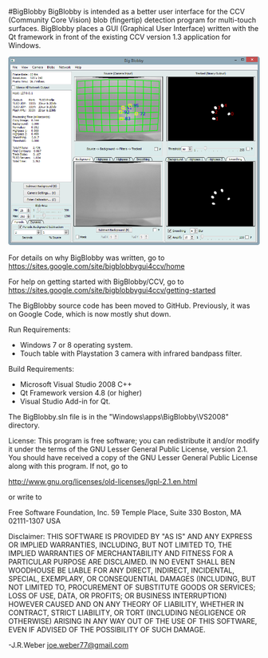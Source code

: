#BigBlobby
BigBlobby is intended as a better user interface for the CCV (Community Core 
Vision) blob (fingertip) detection program for multi-touch surfaces.  BigBlobby 
places a GUI (Graphical User Interface) written with the Qt framework in front 
of the existing CCV version 1.3 application for Windows.

![BigBlobby GUI Image](https://github.com/jr-weber/BigBlobby/blob/master/BigBlobby-GUI.png)

For details on why BigBlobby was written, go to
    https://sites.google.com/site/bigblobbygui4ccv/home

For help on getting started with BigBlobby/CCV, go to
    https://sites.google.com/site/bigblobbygui4ccv/getting-started

The BigBlobby source code has been moved to GitHub.  Previously,
it was on Google Code, which is now mostly shut down.

Run Requirements:
* Windows 7 or 8 operating system.
* Touch table with Playstation 3 camera with infrared bandpass filter.

Build Requirements:
* Microsoft Visual Studio 2008 C++
* Qt Framework version 4.8 (or higher)
* Visual Studio Add-in for Qt.

The BigBlobby.sln file is in the "Windows\apps\BigBlobby\VS2008" directory.

License:
This program is free software; you can redistribute it and/or modify
it under the terms of the GNU Lesser General Public License, version 2.1.
You should have received a copy of the GNU Lesser General Public License along
with this program.  If not, go to 

http://www.gnu.org/licenses/old-licenses/lgpl-2.1.en.html 

or write to 
 
Free Software  Foundation, Inc.
59 Temple Place, Suite 330
Boston, MA  02111-1307  USA
 
Disclaimer:
THIS SOFTWARE IS PROVIDED BY "AS IS" AND ANY EXPRESS OR
IMPLIED WARRANTIES, INCLUDING, BUT NOT LIMITED TO, THE IMPLIED WARRANTIES
OF MERCHANTABILITY AND FITNESS FOR A PARTICULAR PURPOSE ARE DISCLAIMED.
IN NO EVENT SHALL BEN WOODHOUSE BE LIABLE FOR ANY DIRECT, INDIRECT,
INCIDENTAL, SPECIAL, EXEMPLARY, OR CONSEQUENTIAL DAMAGES (INCLUDING, BUT
NOT LIMITED TO, PROCUREMENT OF SUBSTITUTE GOODS OR SERVICES; LOSS OF USE,
DATA, OR PROFITS; OR BUSINESS INTERRUPTION) HOWEVER CAUSED AND ON ANY
THEORY OF LIABILITY, WHETHER IN CONTRACT, STRICT LIABILITY, OR TORT
(INCLUDING NEGLIGENCE OR OTHERWISE) ARISING IN ANY WAY OUT OF THE USE OF
THIS SOFTWARE, EVEN IF ADVISED OF THE POSSIBILITY OF SUCH DAMAGE.

-J.R.Weber <joe.weber77@gmail.com>
